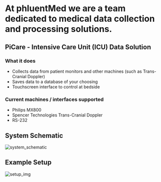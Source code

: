 # At phluentMed we are a team dedicated to medical data collection and processing solutions.


## PiCare - Intensive Care Unit (ICU) Data Solution
### What it does
* Collects data from patient monitors and other machines (such as Trans-Cranial Doppler)
* Saves data to a database of your choosing
* Touchscreen interface to control at bedside

### Current machines / interfaces supported
* Philips MX800
* Spencer Technologies Trans-Cranial Doppler
* RS-232 

## System Schematic
![system_schematic](https://i.imgur.com/VDYQdMp.jpg)

## Example Setup
![setup_img](https://i.imgur.com/xqy9iAq.jpg)


